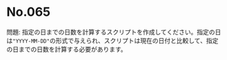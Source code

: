 # No.065

問題: 指定の日までの日数を計算するスクリプトを作成してください。指定の日は`"YYYY-MM-DD"`の形式で与えられ、スクリプトは現在の日付と比較して、指定の日までの日数を計算する必要があります。
